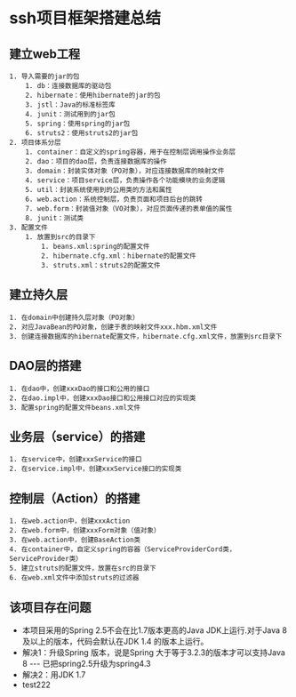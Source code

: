 # ssh项目框架搭建总结

## 建立web工程

	1. 导入需要的jar的包
		1. db：连接数据库的驱动包
		2. hibernate：使用hibernate的jar的包
		3. jstl：Java的标准标签库
		4. junit：测试用到的jar包
		5. spring：使用spring的jar包
		6. struts2：使用struts2的jar包
	2. 项目体系分层
		1. container：自定义的spring容器，用于在控制层调用操作业务层
		2. dao：项目的dao层，负责连接数据库的操作
		3. domain：封装实体对象（PO对象），对应连接数据库的映射文件
		4. service：项目service层，负责操作各个功能模块的业务逻辑
		5. util：封装系统使用到的公用类的方法和属性
		6. web.action：系统控制层，负责页面和项目后台的跳转
		7. web.form：封装值对象（VO对象），对应页面传递的表单值的属性
		8. junit：测试类
	3. 配置文件
		1. 放置到src的目录下
			1. beans.xml:spring的配置文件
			2. hibernate.cfg.xml：hibernate的配置文件
			3. struts.xml：struts2的配置文件
## 建立持久层

	1. 在domain中创建持久层对象（PO对象）
	2. 对应JavaBean的PO对象，创建于表的映射文件xxx.hbm.xml文件
	3. 创建连接数据库的hibernate配置文件，hibernate.cfg.xml文件，放置到src目录下
	
## DAO层的搭建
	1. 在dao中，创建xxxDao的接口和公用的接口
	2. 在dao.impl中，创建xxxDao接口和公用接口对应的实现类
	3. 配置spring的配置文件beans.xml文件
## 业务层（service）的搭建
	1. 在service中，创建xxxService的接口
	2. 在service.impl中，创建xxxService接口的实现类
## 控制层（Action）的搭建
	1. 在web.action中，创建xxxAction
	2. 在web.form中，创建xxxForm对象（值对象）
	3. 在web.action中，创建BaseAction类
	4. 在container中，自定义spring的容器（ServiceProviderCord类，ServiceProvider类）
	5. 建立struts的配置文件，放置在src的目录下
	6. 在web.xml文件中添加struts的过滤器
	
## 该项目存在问题
* 本项目采用的Spring 2.5不会在比1.7版本更高的Java JDK上运行.对于Java 8及以上的版本，代码会默认在JDK 1.4 的版本上运行。
* 解决1：升级Spring 版本，说是Spring 大于等于3.2.3的版本才可以支持Java 8 --- 已把spring2.5升级为spring4.3
* 解决2：用JDK 1.7 
* test222